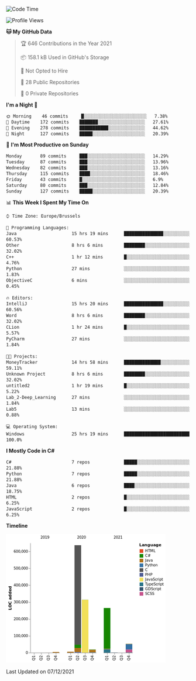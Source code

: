 <!--START_SECTION:waka-->
![Code Time](http://img.shields.io/badge/Code%20Time-36%20hrs%2015%20mins-blue)

![Profile Views](http://img.shields.io/badge/Profile%20Views-56-blue)

**🐱 My GitHub Data** 

> 🏆 646 Contributions in the Year 2021
 > 
> 📦 158.1 kB Used in GitHub's Storage 
 > 
> 🚫 Not Opted to Hire
 > 
> 📜 28 Public Repositories 
 > 
> 🔑 0 Private Repositories  
 > 
**I'm a Night 🦉** 

```text
🌞 Morning    46 commits     █░░░░░░░░░░░░░░░░░░░░░░░░   7.38% 
🌆 Daytime    172 commits    ███████░░░░░░░░░░░░░░░░░░   27.61% 
🌃 Evening    278 commits    ███████████░░░░░░░░░░░░░░   44.62% 
🌙 Night      127 commits    █████░░░░░░░░░░░░░░░░░░░░   20.39%

```
📅 **I'm Most Productive on Sunday** 

```text
Monday       89 commits     ███░░░░░░░░░░░░░░░░░░░░░░   14.29% 
Tuesday      87 commits     ███░░░░░░░░░░░░░░░░░░░░░░   13.96% 
Wednesday    82 commits     ███░░░░░░░░░░░░░░░░░░░░░░   13.16% 
Thursday     115 commits    ████░░░░░░░░░░░░░░░░░░░░░   18.46% 
Friday       43 commits     █░░░░░░░░░░░░░░░░░░░░░░░░   6.9% 
Saturday     80 commits     ███░░░░░░░░░░░░░░░░░░░░░░   12.84% 
Sunday       127 commits    █████░░░░░░░░░░░░░░░░░░░░   20.39%

```


📊 **This Week I Spent My Time On** 

```text
⌚︎ Time Zone: Europe/Brussels

💬 Programming Languages: 
Java                     15 hrs 19 mins      ███████████████░░░░░░░░░░   60.53% 
Other                    8 hrs 6 mins        ████████░░░░░░░░░░░░░░░░░   32.02% 
C++                      1 hr 12 mins        █░░░░░░░░░░░░░░░░░░░░░░░░   4.76% 
Python                   27 mins             ░░░░░░░░░░░░░░░░░░░░░░░░░   1.83% 
ObjectiveC               6 mins              ░░░░░░░░░░░░░░░░░░░░░░░░░   0.45%

🔥 Editors: 
IntelliJ                 15 hrs 20 mins      ███████████████░░░░░░░░░░   60.56% 
Word                     8 hrs 6 mins        ████████░░░░░░░░░░░░░░░░░   32.02% 
CLion                    1 hr 24 mins        █░░░░░░░░░░░░░░░░░░░░░░░░   5.57% 
PyCharm                  27 mins             ░░░░░░░░░░░░░░░░░░░░░░░░░   1.84%

🐱‍💻 Projects: 
MoneyTracker             14 hrs 58 mins      ██████████████░░░░░░░░░░░   59.11% 
Unknown Project          8 hrs 6 mins        ████████░░░░░░░░░░░░░░░░░   32.02% 
untitled2                1 hr 19 mins        █░░░░░░░░░░░░░░░░░░░░░░░░   5.22% 
Lab_2-Deep_Learning      27 mins             ░░░░░░░░░░░░░░░░░░░░░░░░░   1.84% 
Lab5                     13 mins             ░░░░░░░░░░░░░░░░░░░░░░░░░   0.88%

💻 Operating System: 
Windows                  25 hrs 19 mins      █████████████████████████   100.0%

```

**I Mostly Code in C#** 

```text
C#                       7 repos             █████░░░░░░░░░░░░░░░░░░░░   21.88% 
Python                   7 repos             █████░░░░░░░░░░░░░░░░░░░░   21.88% 
Java                     6 repos             ████░░░░░░░░░░░░░░░░░░░░░   18.75% 
HTML                     2 repos             █░░░░░░░░░░░░░░░░░░░░░░░░   6.25% 
JavaScript               2 repos             █░░░░░░░░░░░░░░░░░░░░░░░░   6.25%

```


**Timeline**

![Chart not found](https://raw.githubusercontent.com/Arafa42/Arafa42/main/charts/bar_graph.png) 


 Last Updated on 07/12/2021
<!--END_SECTION:waka-->


<!-- 
[![Hits](https://hits.seeyoufarm.com/api/count/incr/badge.svg?url=https%3A%2F%2Fgithub.com%2FArafa42&count_bg=%23455AF3&title_bg=%23262D3B&icon=github.svg&icon_color=%23588EF7&title=visitors&edge_flat=false)](https://hits.seeyoufarm.com)
 -->
